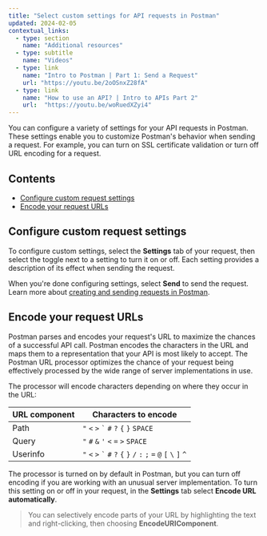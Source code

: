 ```yaml
---
title: "Select custom settings for API requests in Postman"
updated: 2024-02-05
contextual_links:
  - type: section
    name: "Additional resources"
  - type: subtitle
    name: "Videos"
  - type: link
    name: "Intro to Postman | Part 1: Send a Request"
    url: "https://youtu.be/2oOSnxZ28fA"
  - type: link
    name: "How to use an API? | Intro to APIs Part 2"
    url:  "https://youtu.be/woRuedXZyi4"
---
```


You can configure a variety of settings for your API requests in Postman. These settings enable you to customize Postman's behavior when sending a request. For example, you can turn on SSL certificate validation or turn off URL encoding for a request.

## Contents

* [Configure custom request settings](#configure-custom-request-settings)
* [Encode your request URLs](#encode-your-request-urls)

## Configure custom request settings

To configure custom settings, select the **Settings** tab of your request, then select the toggle next to a setting to turn it on or off. Each setting provides a description of its effect when sending the request.

When you're done configuring settings, select **Send** to send the request. Learn more about [creating and sending requests in Postman](/docs/sending-requests/create-requests/request-basics/).

## Encode your request URLs

Postman parses and encodes your request's URL to maximize the chances of a successful API call. Postman encodes the characters in the URL and maps them to a representation that your API is most likely to accept. The Postman URL processor optimizes the chance of your request being effectively processed by the wide range of server implementations in use.

The processor will encode characters depending on where they occur in the URL:

| URL component | Characters to encode |
| ------------- | -------------------- |
| Path | `"` `<` `>` `` ` `` `#` `?` `{` `}` `SPACE` |
| Query | `"` `#` `&` `'` `<` `=` `>` `SPACE` |
| Userinfo | `"` `<` `>` `` ` `` `#` `?` `{` `}` `/` `:` `;` `=` `@` `[` `\` `]` `^` | `SPACE` |

The processor is turned on by default in Postman, but you can turn off encoding if you are working with an unusual server implementation. To turn this setting on or off in your request, in the **Settings** tab select **Encode URL automatically**.

> You can selectively encode parts of your URL by highlighting the text and right-clicking, then choosing **EncodeURIComponent**.
